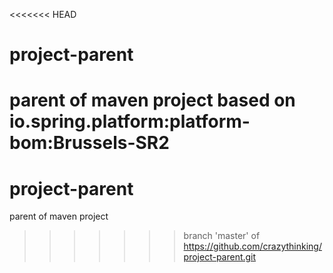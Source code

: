 <<<<<<< HEAD
# project-parent
**parent of maven project** 
based on io.spring.platform:platform-bom:Brussels-SR2
=======
# project-parent
parent of maven project
>>>>>>> branch 'master' of https://github.com/crazythinking/project-parent.git
